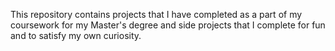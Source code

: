 This repository contains projects that I have completed as a part of my coursework for my Master's degree and side projects that I complete for fun and to satisfy my own curiosity.

